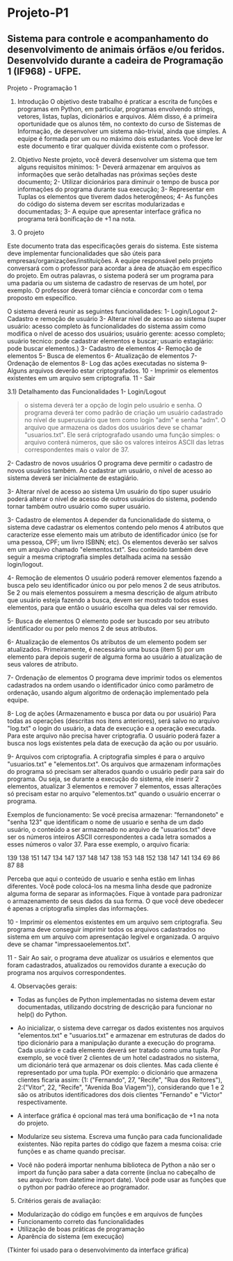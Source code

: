 # Projeto-P1
Sistema para controle e acompanhamento do desenvolvimento de animais órfãos e/ou feridos. Desenvolvido durante a cadeira de Programação 1 (IF968) - UFPE.
----------------------------------------------------------------------------
Projeto - Programação 1

1) Introdução
O objetivo deste trabalho é praticar a escrita de funções e programas em Python, em particular, programas
envolvendo strings, vetores, listas, tuplas, dicionários e arquivos. Além disso, é a primeira oportunidade que os
alunos têm, no contexto do curso de Sistemas de Informação, de desenvolver um sistema não-trivial, ainda que
simples.
A equipe é formada por um ou no máximo dois estudantes.
Você deve ler este documento e tirar qualquer dúvida existente com o professor. 

2) Objetivo
Neste projeto, você deverá desenvolver um sistema que tem alguns requisitos mínimos:
1- Deverá armazenar em arquivos as informações que serão detalhadas nas próximas seções deste documento;
2- Utilizar dicionários para diminuir o tempo de busca por informações do programa durante sua execução;
3- Representar em Tuplas os elementos que tiverem dados heterogêneos;
4- As funções do código do sistema devem ser escritas modularizadas e documentadas;
3- A equipe que apresentar interface gráfica no programa terá bonificação de +1 na nota.

3) O projeto

Este documento trata das especificações gerais do sistema. Este sistema deve implementar funcionalidades que são úteis para empresas/organizações/instituições.
A equipe responsável pelo projeto conversará com o professor para acordar a área de atuação em específico do projeto. 
Em outras palavras, o sistema poderá ser um programa para uma padaria ou um sistema de cadastro de reservas de um hotel, por exemplo.
O professor deverá tomar ciência e concordar com o tema proposto em específico.

O sistema deverá reunir as seguintes funcionalidades:
1- Login/Logout
2- Cadastro e remoção de usuário 
3- Alterar nível de acesso ao sistema 
(super usuário: acesso completo às funcionalidades do sistema assim como modifica o nível de acesso dos usuários;
usuário gerente: acesso completo;
usuário tecnico: pode cadastrar elementos e buscar;
usuario estagiário: pode buscar elementos.)
3- Cadastro de elementos
4- Remoção de elementos
5- Busca de elementos
6- Atualização de elementos
7- Ordenação de elementos
8- Log das ações executadas no sistema
9- Alguns arquivos deverão estar criptografados.
10 - Imprimir os elementos existentes em um arquivo sem criptografia.
11 - Sair

3.1) Detalhamento das Funcionalidades
1- Login/Logout
> o sistema deverá ter a opção de login pelo usuário e senha. O programa deverá ter como padrão de criação um usuário cadastrado no nível de superusuário que tem como login "adm" e senha "adm".
O arquivo que armazena os dados dos usuários deve se chamar "usuarios.txt". 
Ele será criptografado usando uma função simples: o arquivo conterá números, que são os valores inteiros ASCII das letras correspondentes mais o valor de 37.

2- Cadastro de novos usuários
O programa deve permitir o cadastro de novos usuários também. Ao cadastrar um usuário, o nível de acesso ao sistema deverá ser inicialmente de estagiário.

3- Alterar nível de acesso ao sistema 
Um usuário do tipo super usuário poderá alterar o nível de acesso de outros usuários do sistema, podendo tornar também outro usuário como super usuário.

3- Cadastro de elementos
A depender da funcionalidade do sistema, o sistema deve cadastrar os elementos contendo pelo menos 4 atributos que caracterize esse elemento mais um atributo de identificador único (se for uma pessoa, CPF; um livro ISBNN; etc).
Os elementos deverão ser salvos em um arquivo chamado "elementos.txt". Seu conteúdo também deve seguir a mesma criptografia simples detalhada acima na sessão login/logout.

4- Remoção de elementos
O usuário poderá remover elementos fazendo a busca pelo seu identificador único ou por pelo menos 2 de seus atributos. 
Se 2 ou mais elementos possuirem a mesma descrição de algum atributo que usuário esteja fazendo a busca, devem ser mostrado todos esses elementos, para que então o usuário escolha qua deles vai ser removido.

5- Busca de elementos
O elemento pode ser buscado por seu atributo identificador ou por pelo menos 2 de seus atributos.

6- Atualização de elementos
Os atributos de um elemento podem ser atualizados. Primeiramente, é necessário uma busca (item 5) por um elemento para depois sugerir de alguma forma ao usuário a atualização de seus valores de atributo.

7- Ordenação de elementos
O programa deve imprimir todos os elementos cadastrados na ordem usando o identificador único como parâmetro de ordenação, usando algum algoritmo de ordenação implementado pela equipe.

8- Log de ações (Armazenamento e busca por data ou por usuário)
Para todas as operações (descritas nos itens anteriores), será salvo no arquivo "log.txt" o login do usuário, a data de execução e a operação executada.
Para este arquivo não precisa haver criptografia.
O usuário poderá fazer a busca nos logs existentes pela data de execução da ação ou por usuário.

9- Arquivos com criptografia.
A criptografia simples é para o arquivo "usuarios.txt" e "elementos.txt". Os arquivos que armazenam informações do programa
só precisam ser alterados quando o usuário pedir para sair do programa. Ou seja, se durante a execução do sistema, ele inserir 2 elementos, atualizar 3 elementos e remover 7 elementos,
essas alterações só precisam estar no arquivo "elementos.txt" quando o usuário encerrar o programa.

Exemplos de funcionamento:
Se você precisa armazenar: "fernandoneto" e "senha 123" que identificam o nome de usuario e senha de um dado usuário, o conteúdo a ser armazenado no arquivo de "usuarios.txt"
deve ser os números inteiros ASCII correspondentes a cada letra somados a esses números o valor 37.
Para esse exemplo, o arquivo ficaria:

139 138 151 147 134 147 137 148 147 138 153 148
152 138 147 141 134 69 86 87 88

Perceba que aqui o conteúdo de usuario e senha estão em linhas diferentes.
Você pode colocá-los na mesma linha desde que padronize alguma forma de separar as informações. Fique à vontade para padronizar o armazenamento de seus dados da sua forma.
O que você deve obedecer é apenas a criptografia simples das informações.

10 - Imprimir os elementos existentes em um arquivo sem criptografia.
Seu programa deve conseguir imprimir todos os arquivos cadastrados no sistema em um arquivo com apresentação legível e organizada. O arquivo deve se chamar "impressaoelementos.txt".

11 - Sair
Ao sair, o programa deve atualizar os usuários e elementos que foram cadastrados, atualizados ou removidos durante a execução do programa nos arquivos correspondentes.


4) Observações gerais:
- Todas as funções de Python implementadas no sistema devem estar documentadas, utilizando docstring de descrição para funcionar no help() do Python.
- Ao inicializar, o  sistema deve carregar os dados existentes nos arquivos "elementos.txt" e "usuarios.txt" e armazenar em estruturas de dados do tipo dicionário para a manipulação durante a execução do programa.
Cada usuário e cada elemento deverá ser tratado como uma tupla.
Por exemplo, se você tiver 2 clientes de um hotel cadastrados no sistema, um dicionário terá que armazenar os dois clientes. Mas cada cliente é representado por uma tupla.
POr exemplo: o dicionário que armazena clientes ficaria assim: {1: ("Fernando", 27, "Recife", "Rua dos Reitores"), 2:("Vitor", 22, "Recife", "Avenida Boa Viagem")}, considerando que 1 e 2 são os atributos identificadores dos dois clientes "Fernando" e "Victor" respectivamente.

- A interface gráfica é opcional mas terá uma bonificação de +1 na nota do projeto.
- Modularize seu sistema. Escreva uma função para cada funcionalidade existentes. Não repita partes do código que fazem a mesma coisa: crie funções e as chame quando precisar. 
- Você não poderá importar nenhuma biblioteca de Python a não ser o import da função para saber a data corrente (inclua no cabeçalho de seu arquivo: from datetime import date). Você pode usar as funções que o python por padrão oferece ao programador.

5) Critérios gerais de avaliação:
- Modularização do código em funções e em arquivos de funções
- Funcionamento correto das funcionalidades 
- Utilização de boas práticas de programação
- Aparência do sistema (em execução)

(Tkinter foi usado para o desenvolvimento da interface gráfica)
